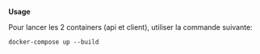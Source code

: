 __Usage__

Pour lancer les 2 containers (api et client), utiliser la commande suivante:

    docker-compose up --build
